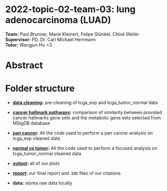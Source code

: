 # 2022-topic-02-team-03: lung adenocarcinoma (LUAD)

**Team:** Paul Brunner, Marie Kleinert, Felipe Stünkel, Chloé Weiler
<br/> **Supervisor:** PD. Dr. Carl Michael Herrmann
<br/> **Tutor:** Wangjun Hu <3

# Abstract 

# Folder structure

- **[data cleaning](/data_cleaning):** pre-cleaning of tcga_exp and tcga_tumor_normal data

- **[cancer hallmark pathways](/cancer_hallmark_pathways):** comparison of similarity between provided cancer hallmarks gene sets and the metabolic gene sets selected from MSigDB database

- **[pan cancer](/pan_cancer):** All the code used to perform a pan cancer analysis on tcga_exp cleaned data

- **[normal vs tumor](/normal_vs_tumor):** All the code used to perform a focused analysis on tcga_tumor_normal cleaned data

- **[output](/output):** all of our plots

- **[report](/report):** our final report and .bib files of our citations

- **data:** stores raw data locally
